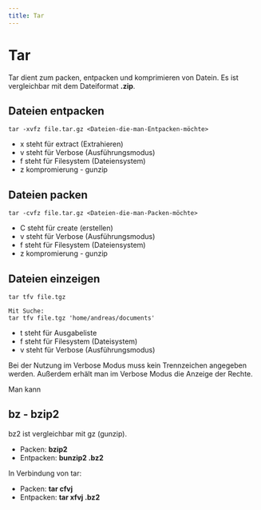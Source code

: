```yaml
---
title: Tar
---
```


# Tar

Tar dient zum packen, entpacken und komprimieren von Datein. Es ist
vergleichbar mit dem Dateiformat **.zip**.

## Dateien entpacken

```shell
tar -xvfz file.tar.gz <Dateien-die-man-Entpacken-möchte>
```

-   x steht für extract (Extrahieren)
-   v steht für Verbose (Ausführungsmodus)
-   f steht für Filesystem (Dateiensystem)
-   z kompromierung - gunzip

## Dateien packen

```shell
tar -cvfz file.tar.gz <Dateien-die-man-Packen-möchte>
```

-   C steht für create (erstellen)
-   v steht für Verbose (Ausführungsmodus)
-   f steht für Filesystem (Dateiensystem)
-   z kompromierung - gunzip

## Dateien einzeigen

```shell
tar tfv file.tgz

Mit Suche:
tar tfv file.tgz 'home/andreas/documents'
```

-   t steht für Ausgabeliste
-   f steht für Filesystem (Dateisystem)
-   v steht für Verbose (Ausführungsmodus)

Bei der Nutzung im Verbose Modus muss kein Trennzeichen angegeben werden. Außerdem erhält man im Verbose Modus die Anzeige der Rechte.


Man kann

## bz - bzip2

bz2 ist vergleichbar mit gz (gunzip).

-   Packen: **bzip2 <Dateiname>**
-   Entpacken: **bunzip2 <Dateiname>.bz2**

In Verbindung von tar:

-   Packen: **tar cfvj <Dateiname>**
-   Entpacken: **tar xfvj <Dateiname>.bz2**

